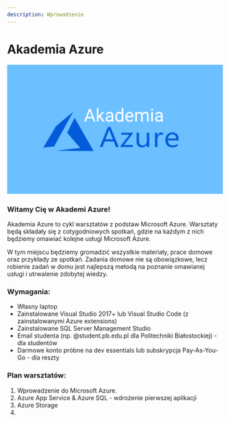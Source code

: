 ```yaml
---
description: Wprowadzenie
---
```


# Akademia Azure

![](.gitbook/assets/gitbook-intro.png)

### Witamy Cię w Akademi Azure!

Akademia Azure to cykl warsztatów z podstaw Microsoft Azure. Warsztaty będą składały się z cotygodniowych spotkań, gdzie na każdym z nich będziemy omawiać kolejne usługi Microsoft Azure.

W tym miejscu będziemy gromadzić wszystkie materiały, prace domowe oraz przykłady ze spotkań. Zadania domowe nie są obowiązkowe, lecz robienie zadań w domu jest najlepszą metodą na poznanie omawianej usługi i utrwalenie zdobytej wiedzy.

### Wymagania:

* Własny laptop
* Zainstalowane Visual Studio 2017+ lub Visual Studio Code \(z zainstalowanymi Azure extensions\)
* Zainstalowane SQL Server Management Studio
* Email studenta \(np. @student.pb.edu.pl dla Politechniki Białostockiej\) - dla studentów
* Darmowe konto próbne na dev essentials lub subskrypcja Pay-As-You-Go - dla reszty

### Plan warsztatów:

1. Wprowadzenie do Microsoft Azure.
2. Azure App Service & Azure SQL - wdrożenie pierwszej aplikacji 
3. Azure Storage
4. 
